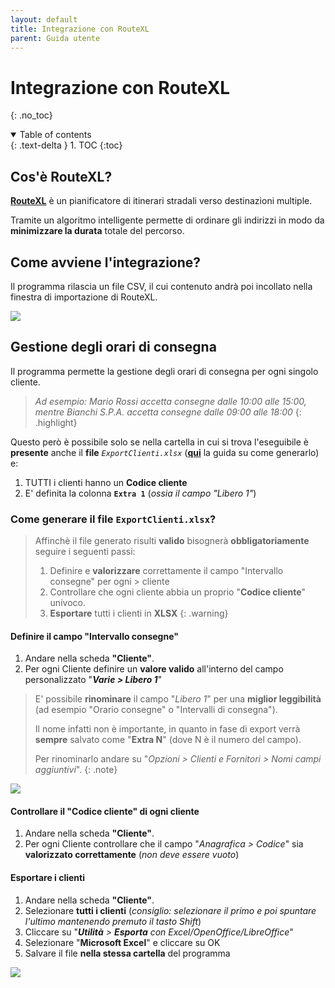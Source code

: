 ```yaml
---
layout: default
title: Integrazione con RouteXL
parent: Guida utente
---
```

# Integrazione con RouteXL
{: .no_toc}
<details open markdown="block">
  <summary>
    Table of contents
  </summary>
  {: .text-delta }
1. TOC
{:toc}
</details>

## Cos'è RouteXL?
[**RouteXL**](https://www.routexl.it/) è un pianificatore di itinerari stradali verso destinazioni multiple.

Tramite un algoritmo intelligente permette di ordinare gli indirizzi in modo da **minimizzare la durata** totale del percorso.

## Come avviene l'integrazione?
Il programma rilascia un file CSV, il cui contenuto andrà poi incollato nella finestra di importazione di RouteXL.

<img src="{{ site.baseurl }}/assets/images/routexl-import.png">

## Gestione degli orari di consegna
Il programma permette la gestione degli orari di consegna per ogni singolo cliente.
> _Ad esempio:_
> _Mario Rossi accetta consegne dalle 10:00 alle 15:00, mentre Bianchi S.P.A. accetta consegne dalle 09:00 alle 18:00_
{: .highlight}

Questo però è possibile solo se nella cartella in cui si trova l'eseguibile è **presente** anche il **file** *`ExportClienti.xlsx`* ([**qui**](#come-generare-il-file-exportclientixlsx) la guida su come generarlo) e:
1. TUTTI i clienti hanno un **Codice cliente**
1. E' definita la colonna **`Extra 1`** (_ossia il campo "Libero 1"_)

### Come generare il file `ExportClienti.xlsx`?

> Affinchè il file generato risulti **valido** bisognerà **obbligatoriamente** seguire i seguenti passi:
> 1. Definire e **valorizzare** correttamente il campo "Intervallo consegne" per ogni > cliente
> 1. Controllare che ogni cliente abbia un proprio "**Codice cliente**" univoco.
> 1. **Esportare** tutti i clienti in **XLSX**
{: .warning}

#### Definire il campo "Intervallo consegne"
1. Andare nella scheda **"Cliente"**.
2. Per ogni Cliente definire un **valore valido** all'interno del campo personalizzato "_**Varie > Libero 1**_"

> E' possibile **rinominare** il campo "_Libero 1_" per una **miglior leggibilità** (ad esempio "Orario consegne" o "Intervalli di consegna").
> 
> Il nome infatti non è importante, in quanto in fase di export verrà **sempre** salvato come "**Extra N**" (dove N è il numero del campo).
>
> Per rinominarlo andare su "_Opzioni > Clienti e Fornitori > Nomi campi aggiuntivi_".
{: .note}

<img src="{{ site.baseurl }}/assets/images/easyfatt-clienti-lista.png" />

#### Controllare il "Codice cliente" di ogni cliente
1. Andare nella scheda **"Cliente"**.
1. Per ogni Cliente controllare che il campo "_Anagrafica > Codice_" sia **valorizzato correttamente** (_non deve essere vuoto_)

#### Esportare i clienti
1. Andare nella scheda **"Cliente"**.
1. Selezionare **tutti i clienti** (_consiglio: selezionare il primo e poi spuntare l'ultimo mantenendo premuto il tasto Shift_)
1. Cliccare su "_**Utilità** > **Esporta** con Excel/OpenOffice/LibreOffice_"
1. Selezionare "**Microsoft Excel**" e cliccare su OK
1. Salvare il file **nella stessa cartella** del programma


<img src="{{ site.baseurl }}/assets/images/easyfatt-clienti-export.png" />

